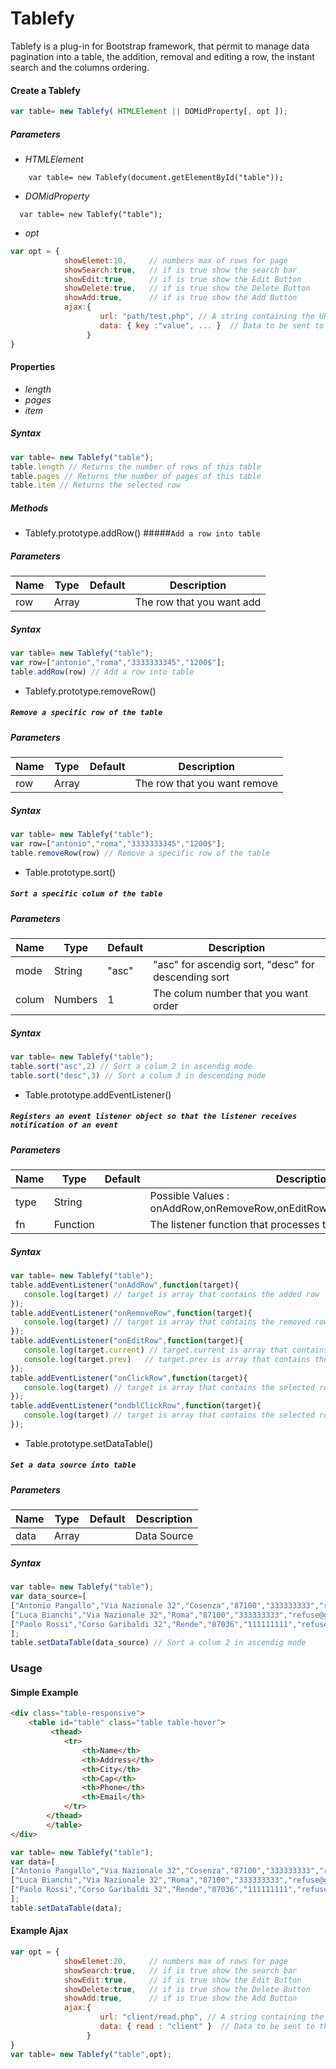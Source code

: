 # Tablefy
Tablefy is a plug-in for Bootstrap framework, that permit to manage data pagination into a table, the addition, removal and editing a row, the instant search and the columns ordering.
#### Create a Tablefy
```javascript
var table= new Tablefy( HTMLElement || DOMidProperty[, opt ]);
```
##### Parameters
* *HTMLElement*
 ```
     var table= new Tablefy(document.getElementById("table"));
```
* *DOMidProperty*
 ``` 
   var table= new Tablefy("table");
```
* *opt*
```javascript
var opt = {
            showElemet:10,     // numbers max of rows for page
            showSearch:true,   // if is true show the search bar
            showEdit:true,     // if is true show the Edit Button
            showDelete:true,   // if is true show the Delete Button
            showAdd:true,      // if is true show the Add Button
            ajax:{
                    url: "path/test.php", // A string containing the URL to which the request is sent.
                    data: { key :"value", ... }  // Data to be sent to the server.
                 } 
}
```

#### Properties
* *length* 
* *pages*   
* *item*    

##### Syntax
```javascript
var table= new Tablefy("table");
table.length // Returns the number of rows of this table
table.pages // Returns the number of pages of this table
table.item // Returns the selected row
```
##### Methods
* Tablefy.prototype.addRow()
#####```Add a row into table```
##### Parameters

 | Name    | Type         | Default | Description                |
 | --------|--------------|---------|----------------------------|
 | row     | Array<String>|         | The row that you want add  |
 
##### Syntax
```javascript
var table= new Tablefy("table");
var row=["antonio","roma","3333333345","1200$"];
table.addRow(row) // Add a row into table
```

* Tablefy.prototype.removeRow()
##### ```Remove a specific row of the table```
##### Parameters

 | Name    | Type         | Default | Description                  |
 | --------|--------------|---------|------------------------------|
 | row     | Array        |         | The row that you want remove |

##### Syntax
```javascript
var table= new Tablefy("table");
var row=["antonio","roma","3333333345","1200$"];
table.removeRow(row) // Remove a specific row of the table
```
 
* Table.prototype.sort()
##### ```Sort a specific colum of the table```
##### Parameters

 | Name    | Type         | Default | Description                                         |
 | --------|--------------|---------|-----------------------------------------------------|
 | mode    | String       |  "asc"  | "asc" for ascendig sort, "desc" for descending sort |
 | colum   | Numbers      |    1    | The colum number that you want order                |
 
##### Syntax
```javascript
var table= new Tablefy("table");
table.sort("asc",2) // Sort a colum 2 in ascendig mode
table.sort("desc",3) // Sort a colum 3 in descending mode
```

* Table.prototype.addEventListener()
##### ```Registers an event listener object so that the listener receives notification of an event```
##### Parameters

 | Name    | Type         | Default | Description                                                              |
 | --------|--------------|---------|--------------------------------------------------------------------------|
 | type    | String       |         | Possible Values : onAddRow,onRemoveRow,onEditRow,onClickRow,ondblClickRow|
 | fn      | Function     |         | The listener function that processes the event                           |
 
##### Syntax
```javascript
var table= new Tablefy("table");
table.addEventListener("onAddRow",function(target){
   console.log(target) // target is array that contains the added row
});  
table.addEventListener("onRemoveRow",function(target){
   console.log(target) // target is array that contains the removed row
}); 
table.addEventListener("onEditRow",function(target){
   console.log(target.current) // target.current is array that contains the row before the change
   console.log(target.prev)   // target.prev is array that contains the row after the change
});
table.addEventListener("onClickRow",function(target){
   console.log(target) // target is array that contains the selected row
});
table.addEventListener("ondblClickRow",function(target){
   console.log(target) // target is array that contains the selected row
});
```

* Table.prototype.setDataTable()
##### ```Set a data source into table```
##### Parameters

 | Name    | Type      | Default | Description     |
 | --------|-----------|---------|-----------------|
 | data    | Array     |         | Data Source     |
  
##### Syntax
```javascript
var table= new Tablefy("table");
var data_source=[
["Antonio Pangallo","Via Nazionale 32","Cosenza","87100","333333333","refuse@github.com"],
["Luca Bianchi","Via Nazionale 32","Roma","87100","333333333","refuse@github.com"],
["Paolo Rossi","Corso Garibaldi 32","Rende","87036","111111111","refuse@github.com"]
];
table.setDataTable(data_source) // Sort a colum 2 in ascendig mode
```

### Usage
#### Simple Example
```html
<div class="table-responsive">
	<table id="table" class="table table-hover">
		 <thead>
			<tr>
				<th>Name</th>
				<th>Address</th>
				<th>City</th>
				<th>Cap</th>
				<th>Phone</th>
				<th>Email</th>
			</tr>
		</thead>
        </table>
</div>
```
```javascript
var table= new Tablefy("table");
var data=[
["Antonio Pangallo","Via Nazionale 32","Cosenza","87100","333333333","refuse@github.com"],
["Luca Bianchi","Via Nazionale 32","Roma","87100","333333333","refuse@github.com"],
["Paolo Rossi","Corso Garibaldi 32","Rende","87036","111111111","refuse@github.com"]
];
table.setDataTable(data);
```
#### Example Ajax 
```javascript
var opt = {
            showElemet:20,     // numbers max of rows for page
            showSearch:true,   // if is true show the search bar
            showEdit:true,     // if is true show the Edit Button
            showDelete:true,   // if is true show the Delete Button
            showAdd:true,      // if is true show the Add Button
            ajax:{
                    url: "client/read.php", // A string containing the URL to which the request is sent.
                    data: { read : "client" }  // Data to be sent to the server.
                 } 
}
var table= new Tablefy("table",opt);
```
